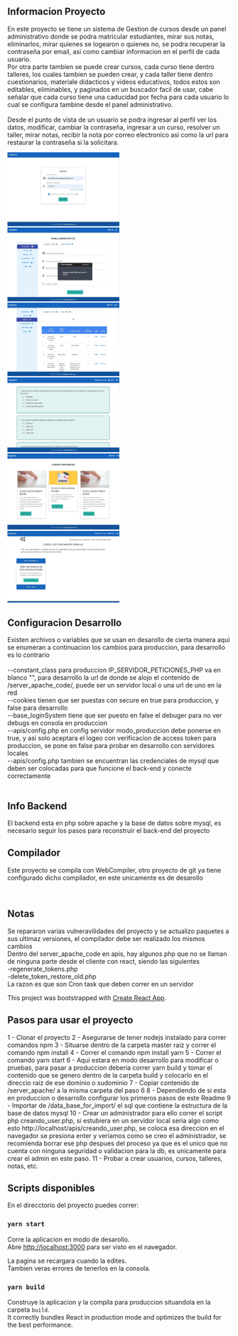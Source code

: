 ## Informacion Proyecto
En este proyecto se tiene un sistema de Gestion de cursos desde un panel administrativo donde se podra matricular estudiantes, mirar sus notas, eliminarlos, mirar quienes se logearon o quienes no, se podra recuperar la contraseña por email, asi como cambiar informacion en el perfil de cada usuario.<br />
Por otra parte tambien se puede crear cursos, cada curso tiene dentro talleres, los cuales tambien se pueden crear, y cada taller tiene dentro cuestionarios, materiale didacticos y videos educativos, todos estos son editables, eliminables, y paginados en un buscador facil de usar, cabe señalar que cada curso tiene una caducidad por fecha para cada usuario lo cual se configura tambine desde el panel administrativo.<br /><br />
Desde el punto de vista de un usuario se podra ingresar al perfil ver los datos, modificar, cambiar la contraseña, ingresar a un curso, resolver un taller, mirar notas, recibir la nota por correo electronico asi como la url para restaurar la contraseña si la solicitara.

<img src="example1.jpg" width="50%" heigth="auto">   <img src="example2.jpg" width="50%" heigth="auto">
<img src="example3.jpg" width="50%" heigth="auto">   <img src="example4.jpg" width="50%" heigth="auto">
<img src="example5.jpg" width="50%" heigth="auto">   <img src="example6.jpg" width="50%" heigth="auto">

## Configuracion Desarrollo

Existen archivos o variables que se usan en desarollo de cierta manera aqui se enumeran a continuacion los cambios para produccion, para desarrollo es lo contrario<br /><br />
--constant_class para produccion IP_SERVIDOR_PETICIONES_PHP va en blanco "", para desarrollo la url de donde se alojo el contenido de /server_apache_code/, puede ser un servidor local o una url de uno en la red<br />
--cookies tienen que ser puestas con secure en true para produccion, y false para desarrollo<br />
--base_loginSystem tiene que ser puesto en false el debuger para no ver debugs en consola en produccion<br />
--apis/config.php en config servidor modo_produccion debe ponerse en true, y asi solo aceptara el logeo con verificacion de access token para produccion, se pone en false para     probar en desarrollo con servidores locales<br />
--apis/config.php tambien se encuentran las credenciales de mysql que deben ser colocadas para que funcione el back-end y conecte correctamente<br />
<br />

## Info Backend

El backend esta en php sobre apache y la base de datos sobre mysql, es necesario seguir los pasos para reconstruir el back-end del proyecto

## Compilador

Este proyecto se compila con WebCompiler, otro proyecto de git ya tiene configurado dicho compilador, en este unicamente es de desarollo

<br />

## Notas

Se repararon varias vulneravilidades del proyecto y se actualizo paquetes a sus ultimaz versiones, el compilador debe ser realizado los mismos cambios<br/>
Dentro del server_apache_code en apis, hay algunos php que no se llaman de ninguna parte desde el cliente con react, siendo las siguientes
<br/>-regenerate_tokens.php
<br/>-delete_token_restore_old.php<br/>
La razon es que son Cron task que deben correr en un servidor

This project was bootstrapped with [Create React App](https://github.com/facebook/create-react-app).

## Pasos para usar el proyecto

1 - Clonar el proyecto
2 - Asegurarse de tener nodejs instalado para correr comandos npm
3 - Situarse dentro de la carpeta master raiz y correr el comando npm install
4 - Correr el comando npm install yarn
5 - Correr el comando yarn start
6 - Aqui estara en modo desarrollo para modificar o pruebas, para pasar a produccion deberia correr yarn build y tomar el contenido que se genero dentro de la carpeta build y colocarlo en el direccio raiz   de ese dominio o sudominio
7 - Copiar contenido de /server_apache/ a la misma carpeta del paso 6
8 - Dependiendo de si esta en produccion o desarrollo configurar los primeros pasos de este Readme
9 - Importar de /data_base_for_import/ el sql que contiene la estructura de la base de datos mysql
10 - Crear un administrador para ello correr el script php creando_user.php, si estubiera en un servidor local seria algo como esto http://localhost/apis/creando_user.php, se coloca esa direccion en el navegador se presiona enter y veriamos como se creo el administrador, se recomienda borrar ese php despues del proceso ya que es el unico que no cuenta con ninguna seguridad o validacion para la db, es unicamente para crear el admin en este paso.
11 - Probar a crear usuarios, cursos, talleres, notas, etc.

## Scripts disponibles

En el direcctorio del proyecto puedes correr:

### `yarn start`

Corre la aplicacion en modo de desarollo.<br />
Abre [http://localhost:3000](http://localhost:3000) para ser visto en el navegador.

La pagina se recargara cuando la edites.<br />
Tambien veras errores de tenerlos en la consola.

### `yarn build`

Construye la aplicacion y la compila para produccion situandola en la carpeta `build`.<br />
It correctly bundles React in production mode and optimizes the build for the best performance.
